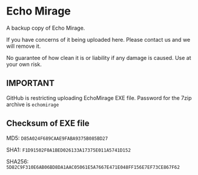# Echo Mirage
A backup copy of Echo Mirage.

If you have concerns of it being uploaded here. Please contact us and we will remove it.

No guarantee of how clean it is or liability if any damage is caused. Use at your own risk.

## IMPORTANT
GitHub is restricting uploading EchoMirage EXE file. Password for the 7zip archive is `echomirage`

## Checksum of EXE file
MD5: `D85A024F689CAAE9FABA9375B085BD27`

SHA1: `F1D91502F0A1BED026133A17375E011A5741D152`

SHA256: `5D82C9F310E6AB06BD8DA1AAC05061E5A7667E471E048FF156E7EF73CE867F62`
